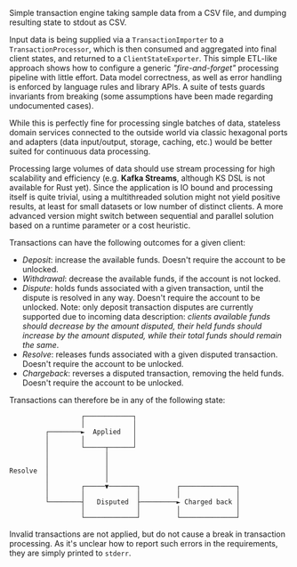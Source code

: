 Simple transaction engine taking sample data from a CSV file, and dumping resulting state to stdout as CSV.

Input data is being supplied via a `TransactionImporter` to a `TransactionProcessor`, which is then consumed
and aggregated into final client states, and returned to a `ClientStateExporter`. This simple ETL-like 
approach shows how to configure a generic *"fire-and-forget"* processing pipeline with little effort. Data
model correctness, as well as error handling is enforced by language rules and library APIs. A suite of tests
guards invariants from breaking (some assumptions have been made regarding undocumented cases).

While this is perfectly fine for processing single batches of data, stateless domain services connected to
the outside world via classic hexagonal ports and adapters (data input/output, storage, caching, etc.) would
be better suited for continuous data processing.

Processing large volumes of data should use stream processing for high scalability and efficiency (e.g.
**Kafka Streams**, although KS DSL is not available for Rust yet). Since the application is IO bound and
processing itself is quite trivial, using a multithreaded solution might not yield positive results, at
least for small datasets or low number of distinct clients. A more advanced version might switch between
sequential and parallel solution based on a runtime parameter or a cost heuristic.

Transactions can have the following outcomes for a given client:

- *Deposit*: increase the available funds. Doesn't require the account to be unlocked.
- *Withdrawal*: decrease the available funds, if the account is not locked.
- *Dispute*: holds funds associated with a given transaction, until the dispute is resolved in any way.
  Doesn't require the account to be unlocked. Note: only deposit transaction disputes are currently
  supported due to incoming data description: *clients available funds should decrease by the amount
  disputed, their held funds should increase by the amount disputed, while their total funds should remain
  the same*.
- *Resolve*: releases funds associated with a given disputed transaction. Doesn't require the account to 
  be unlocked.
- *Chargeback*: reverses a disputed transaction, removing the held funds. Doesn't require the account to
  be unlocked.

Transactions can therefore be in any of the following state:

                      ┌────────────┐
                      │            │
             ┌────────►  Applied   │
             │        │            │
             │        └─────┬──────┘
             │              │
             │              │
    Resolve  │              │
             │              │
             │        ┌─────▼───────┐         ┌──────────────┐
             │        │             │         │              │
             └────────┤   Disputed  ├─────────► Charged back │
                      │             │         │              │
                      └─────────────┘         └──────────────┘

Invalid transactions are not applied, but do not cause a break in transaction processing. As it's unclear
how to report such errors in the requirements, they are simply printed to `stderr`.
